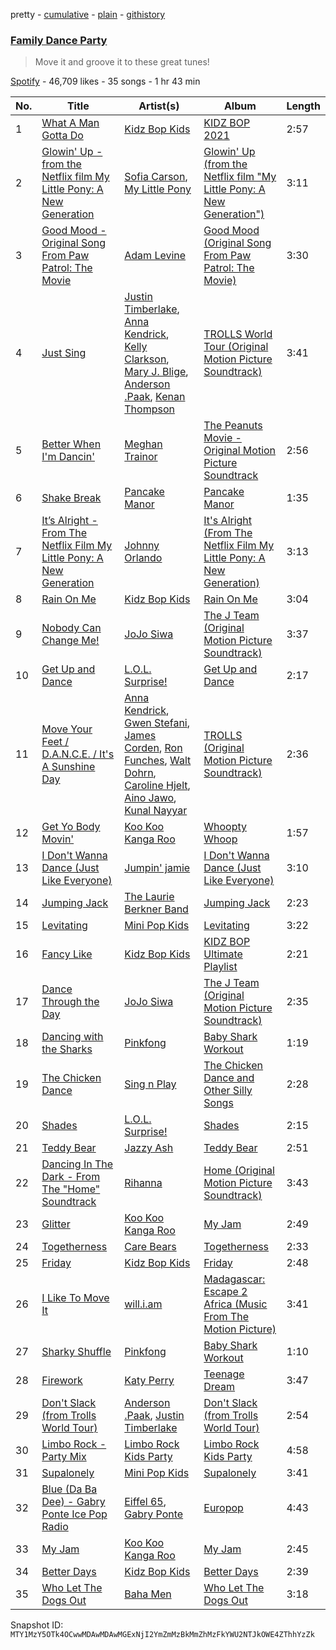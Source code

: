 pretty - [cumulative](/playlists/cumulative/37i9dQZF1DX4cCqTKPWY5o.md) - [plain](/playlists/plain/37i9dQZF1DX4cCqTKPWY5o) - [githistory](https://github.githistory.xyz/mackorone/spotify-playlist-archive/blob/main/playlists/plain/37i9dQZF1DX4cCqTKPWY5o)

### [Family Dance Party](https://open.spotify.com/playlist/37i9dQZF1DX4cCqTKPWY5o)

> Move it and groove it to these great tunes!

[Spotify](https://open.spotify.com/user/spotify) - 46,709 likes - 35 songs - 1 hr 43 min

| No. | Title | Artist(s) | Album | Length |
|---|---|---|---|---|
| 1 | [What A Man Gotta Do](https://open.spotify.com/track/7xEmet7Q7e1tWhhFz7FtBp) | [Kidz Bop Kids](https://open.spotify.com/artist/1Vvvx45Apu6dQqwuZQxtgW) | [KIDZ BOP 2021](https://open.spotify.com/album/5eU8DCQKzpinsnzAAJwlbf) | 2:57 |
| 2 | [Glowin' Up \- from the Netflix film My Little Pony: A New Generation](https://open.spotify.com/track/4sA5vMBjQwpnhPtewDXwQS) | [Sofia Carson](https://open.spotify.com/artist/7bp2lSdh12wcA8LyB1srfJ), [My Little Pony](https://open.spotify.com/artist/5mM9eNte0aWttOiMhPb2dM) | [Glowin' Up \(from the Netflix film "My Little Pony: A New Generation"\)](https://open.spotify.com/album/3TPxyCABDC6mXBCmfWRK8X) | 3:11 |
| 3 | [Good Mood \- Original Song From Paw Patrol: The Movie](https://open.spotify.com/track/4uX1pkSuSidzJxT4eWL7x1) | [Adam Levine](https://open.spotify.com/artist/4bYPcJP5jwMhSivRcqie2n) | [Good Mood \(Original Song From Paw Patrol: The Movie\)](https://open.spotify.com/album/5YQDkKa0fHnIYnVdfrQLqI) | 3:30 |
| 4 | [Just Sing](https://open.spotify.com/track/0ZjmrnH5Uh4WD1L29NTcUs) | [Justin Timberlake](https://open.spotify.com/artist/31TPClRtHm23RisEBtV3X7), [Anna Kendrick](https://open.spotify.com/artist/6xfqnpe2HnLVUaYXs2F8YS), [Kelly Clarkson](https://open.spotify.com/artist/3BmGtnKgCSGYIUhmivXKWX), [Mary J\. Blige](https://open.spotify.com/artist/1XkoF8ryArs86LZvFOkbyr), [Anderson .Paak](https://open.spotify.com/artist/3jK9MiCrA42lLAdMGUZpwa), [Kenan Thompson](https://open.spotify.com/artist/712ZtYak5pWK9RJjcyxdKl) | [TROLLS World Tour \(Original Motion Picture Soundtrack\)](https://open.spotify.com/album/1jOcKmWE1mUEnyt6JdLTr8) | 3:41 |
| 5 | [Better When I'm Dancin'](https://open.spotify.com/track/3Jui3TOVXgDCYeVa3sS28C) | [Meghan Trainor](https://open.spotify.com/artist/6JL8zeS1NmiOftqZTRgdTz) | [The Peanuts Movie \- Original Motion Picture Soundtrack](https://open.spotify.com/album/0V5n3Ch2vFwxT5pVztog3t) | 2:56 |
| 6 | [Shake Break](https://open.spotify.com/track/50jELX08A9U7fUFgC7cAWJ) | [Pancake Manor](https://open.spotify.com/artist/6bwjTCySXPwecMWvs9ce5C) | [Pancake Manor](https://open.spotify.com/album/6y0xVay2XCLcDK3HW6VdYs) | 1:35 |
| 7 | [It’s Alright \- From The Netflix Film My Little Pony: A New Generation](https://open.spotify.com/track/3pj8yw8GHt28TfX8RE2OaV) | [Johnny Orlando](https://open.spotify.com/artist/6aX6KqXgEcARRHwvWxHcFW) | [It's Alright \(From The Netflix Film My Little Pony: A New Generation\)](https://open.spotify.com/album/21gDAoF1n6uNZUIR6iDvC7) | 3:13 |
| 8 | [Rain On Me](https://open.spotify.com/track/2GcdfWGil49CTVzkOuvoNa) | [Kidz Bop Kids](https://open.spotify.com/artist/1Vvvx45Apu6dQqwuZQxtgW) | [Rain On Me](https://open.spotify.com/album/3o7jSgGFBcmCDAB9Fh5UfV) | 3:04 |
| 9 | [Nobody Can Change Me!](https://open.spotify.com/track/1o7715nSyvmepjU6Q2LU1s) | [JoJo Siwa](https://open.spotify.com/artist/3Iq6waFNaQnjLjEjp2l3nc) | [The J Team \(Original Motion Picture Soundtrack\)](https://open.spotify.com/album/784cFhESN44WTceqtXcPLN) | 3:37 |
| 10 | [Get Up and Dance](https://open.spotify.com/track/0OSFuTBZjruzU0AYNqhwM3) | [L.O.L\. Surprise!](https://open.spotify.com/artist/6btXT8tLHT0YBuHGi8rao7) | [Get Up and Dance](https://open.spotify.com/album/6nfatQiwBOwUH6jub9j9LD) | 2:17 |
| 11 | [Move Your Feet / D.A.N.C.E\. / It's A Sunshine Day](https://open.spotify.com/track/6d3edMXJpns1A0zGKkmlGw) | [Anna Kendrick](https://open.spotify.com/artist/6xfqnpe2HnLVUaYXs2F8YS), [Gwen Stefani](https://open.spotify.com/artist/4yiQZ8tQPux8cPriYMWUFP), [James Corden](https://open.spotify.com/artist/5E17eRqSfn08FsmvNCds0P), [Ron Funches](https://open.spotify.com/artist/5auLWD3XT6p3im19G2cLhP), [Walt Dohrn](https://open.spotify.com/artist/4hWc4epxTdb1KC3jRd1wDd), [Caroline Hjelt](https://open.spotify.com/artist/0XF3yeiKSQF2zl5H05jfME), [Aino Jawo](https://open.spotify.com/artist/6aIcl5XVRwk32v6hc7lDyV), [Kunal Nayyar](https://open.spotify.com/artist/4po5m4plDQk01gLzTcCMfA) | [TROLLS \(Original Motion Picture Soundtrack\)](https://open.spotify.com/album/65ayND23IInUPHJKsaAqe7) | 2:36 |
| 12 | [Get Yo Body Movin'](https://open.spotify.com/track/7GizF53H6JpwNWIEsZRuWC) | [Koo Koo Kanga Roo](https://open.spotify.com/artist/7BZ3v2GTT5KHVmc9Gk1sRb) | [Whoopty Whoop](https://open.spotify.com/album/6ophnm6Vp3brWGK8NvldMT) | 1:57 |
| 13 | [I Don't Wanna Dance \(Just Like Everyone\)](https://open.spotify.com/track/56gGXJjgJPJVtp1B1vWcoU) | [Jumpin' jamie](https://open.spotify.com/artist/2xrfLcoMMhihcXbCHl7Ytt) | [I Don't Wanna Dance \(Just Like Everyone\)](https://open.spotify.com/album/2UQDlPctG0uQmVC928flEj) | 3:10 |
| 14 | [Jumping Jack](https://open.spotify.com/track/5Ua7nKxK8fbVl8qFmvbHPP) | [The Laurie Berkner Band](https://open.spotify.com/artist/6T2pk5T8c4Wi61x1v84sUa) | [Jumping Jack](https://open.spotify.com/album/4V6rcHJLaaSl6pVpo9cUyf) | 2:23 |
| 15 | [Levitating](https://open.spotify.com/track/2KA8r3yxck7wKKF9URwYAW) | [Mini Pop Kids](https://open.spotify.com/artist/2VAjBQ6cM2faT2UKxONV93) | [Levitating](https://open.spotify.com/album/29ZhZIl8jm8uC2ngQ7ybZJ) | 3:22 |
| 16 | [Fancy Like](https://open.spotify.com/track/0zvvCso2UalzEEc8MLJPFx) | [Kidz Bop Kids](https://open.spotify.com/artist/1Vvvx45Apu6dQqwuZQxtgW) | [KIDZ BOP Ultimate Playlist](https://open.spotify.com/album/0ujUpcRjoMRt06Rx1kOGuu) | 2:21 |
| 17 | [Dance Through the Day](https://open.spotify.com/track/4vMrdBYA0UxkXRii8Ayi6M) | [JoJo Siwa](https://open.spotify.com/artist/3Iq6waFNaQnjLjEjp2l3nc) | [The J Team \(Original Motion Picture Soundtrack\)](https://open.spotify.com/album/784cFhESN44WTceqtXcPLN) | 2:35 |
| 18 | [Dancing with the Sharks](https://open.spotify.com/track/27jXedxbm2KFVUGtEoZ09a) | [Pinkfong](https://open.spotify.com/artist/7cTXfwpe9peK0UE1bZyIWZ) | [Baby Shark Workout](https://open.spotify.com/album/3JubnncU4MHZxvcQrLaoJO) | 1:19 |
| 19 | [The Chicken Dance](https://open.spotify.com/track/1c9dv4anUlofPLzIkQCxpA) | [Sing n Play](https://open.spotify.com/artist/3at1vTRcH8tM7ZmnGXyiZs) | [The Chicken Dance and Other Silly Songs](https://open.spotify.com/album/6uDInUcLuJElPuuW5kAKtZ) | 2:28 |
| 20 | [Shades](https://open.spotify.com/track/64PBBaVpWLDdK2x6aTWEu5) | [L.O.L\. Surprise!](https://open.spotify.com/artist/6btXT8tLHT0YBuHGi8rao7) | [Shades](https://open.spotify.com/album/0JAF2ETpJXEhYhrqvFJQk5) | 2:15 |
| 21 | [Teddy Bear](https://open.spotify.com/track/2H8ohLFj7Q84FmeStZfQoZ) | [Jazzy Ash](https://open.spotify.com/artist/5zToXUC9I6HoncynKnRMhJ) | [Teddy Bear](https://open.spotify.com/album/23poQuS4E699Zg2FitvU7w) | 2:51 |
| 22 | [Dancing In The Dark \- From The "Home" Soundtrack](https://open.spotify.com/track/3nlVjrlLMJHC7Flf9impf9) | [Rihanna](https://open.spotify.com/artist/5pKCCKE2ajJHZ9KAiaK11H) | [Home \(Original Motion Picture Soundtrack\)](https://open.spotify.com/album/7Hc9zEVvu3wOJXI5YVhXe2) | 3:43 |
| 23 | [Glitter](https://open.spotify.com/track/0olyO3EpMpm4d5Sv64kYB3) | [Koo Koo Kanga Roo](https://open.spotify.com/artist/7BZ3v2GTT5KHVmc9Gk1sRb) | [My Jam](https://open.spotify.com/album/4RHlMYF4BAjd1zpVTmhaGj) | 2:49 |
| 24 | [Togetherness](https://open.spotify.com/track/5zQKFfPXJQnHbtK29DwyFA) | [Care Bears](https://open.spotify.com/artist/2GFcrNUkLQ49sXzCvz6PLW) | [Togetherness](https://open.spotify.com/album/0wxN6gRLSmWTnJovM1TsWY) | 2:33 |
| 25 | [Friday](https://open.spotify.com/track/5s1Af1Md8QLtZ8qolQgnkF) | [Kidz Bop Kids](https://open.spotify.com/artist/1Vvvx45Apu6dQqwuZQxtgW) | [Friday](https://open.spotify.com/album/6SOTh5a41LawGWWKLObiv0) | 2:48 |
| 26 | [I Like To Move It](https://open.spotify.com/track/4bAFo6r2ODMDoqM5YHV2gM) | [will.i.am](https://open.spotify.com/artist/085pc2PYOi8bGKj0PNjekA) | [Madagascar: Escape 2 Africa \(Music From The Motion Picture\)](https://open.spotify.com/album/0a6NsOaOzlrubGl3htyVWG) | 3:41 |
| 27 | [Sharky Shuffle](https://open.spotify.com/track/39u8hIOvO92EaXnXN71NFp) | [Pinkfong](https://open.spotify.com/artist/7cTXfwpe9peK0UE1bZyIWZ) | [Baby Shark Workout](https://open.spotify.com/album/3JubnncU4MHZxvcQrLaoJO) | 1:10 |
| 28 | [Firework](https://open.spotify.com/track/4r6eNCsrZnQWJzzvFh4nlg) | [Katy Perry](https://open.spotify.com/artist/6jJ0s89eD6GaHleKKya26X) | [Teenage Dream](https://open.spotify.com/album/2eQMC9nJE3f3hCNKlYYHL1) | 3:47 |
| 29 | [Don't Slack \(from Trolls World Tour\)](https://open.spotify.com/track/1bxa0TPdBMHPeZFHe0adCw) | [Anderson .Paak](https://open.spotify.com/artist/3jK9MiCrA42lLAdMGUZpwa), [Justin Timberlake](https://open.spotify.com/artist/31TPClRtHm23RisEBtV3X7) | [Don't Slack \(from Trolls World Tour\)](https://open.spotify.com/album/40Obfin2HVz6rEL5kIqstb) | 2:54 |
| 30 | [Limbo Rock \- Party Mix](https://open.spotify.com/track/42vbEUpcyzVP4vDDdBmQZo) | [Limbo Rock Kids Party](https://open.spotify.com/artist/5Mtwfzsnnoui0egwH3OsKD) | [Limbo Rock Kids Party](https://open.spotify.com/album/0OE7ESqvOBNX1MHHkb0JeX) | 4:58 |
| 31 | [Supalonely](https://open.spotify.com/track/69OnePtJae8GBBJ884fU86) | [Mini Pop Kids](https://open.spotify.com/artist/2VAjBQ6cM2faT2UKxONV93) | [Supalonely](https://open.spotify.com/album/0Y1syKjdu4ysX2nGTG7gPw) | 3:41 |
| 32 | [Blue \(Da Ba Dee\) \- Gabry Ponte Ice Pop Radio](https://open.spotify.com/track/2yAVzRiEQooPEJ9SYx11L3) | [Eiffel 65](https://open.spotify.com/artist/64rxQRJsLgZwHHyWKB8fiF), [Gabry Ponte](https://open.spotify.com/artist/5ENS85nZShljwNgg4wFD7D) | [Europop](https://open.spotify.com/album/54vbD17F1t5q3yHkj1cX37) | 4:43 |
| 33 | [My Jam](https://open.spotify.com/track/4r5ibfNn0SOvfF2Dh1znnH) | [Koo Koo Kanga Roo](https://open.spotify.com/artist/7BZ3v2GTT5KHVmc9Gk1sRb) | [My Jam](https://open.spotify.com/album/2d3S8K0TuX800sJc4sBB80) | 2:45 |
| 34 | [Better Days](https://open.spotify.com/track/46jJ6aqpwugeYhg0rciBUx) | [Kidz Bop Kids](https://open.spotify.com/artist/1Vvvx45Apu6dQqwuZQxtgW) | [Better Days](https://open.spotify.com/album/1G5XNPBHbI7gKmN9JzOLB7) | 2:39 |
| 35 | [Who Let The Dogs Out](https://open.spotify.com/track/1H5tvpoApNDxvxDexoaAUo) | [Baha Men](https://open.spotify.com/artist/67FFKYikvTlvsPNk4NPOYJ) | [Who Let The Dogs Out](https://open.spotify.com/album/44UH34qoCNNfEqo0VnOkGd) | 3:18 |

Snapshot ID: `MTY1MzY5OTk4OCwwMDAwMDAwMGExNjI2YmZmMzBkMmZhMzFkYWU2NTJkOWE4ZThhYzZk`

